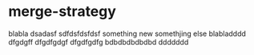 # merge-strategy
blabla
dsadasf
sdfdsfdsfdsf
something new
somethjing else
blabladddd
dfgdgff
dfgdfgdgf
dfgdfgdfg
bdbdbdbdbdbd
ddddddd